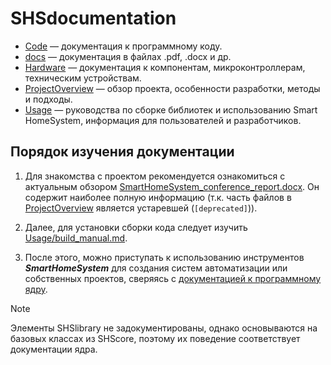 # SHSdocumentation

- [Code](./Code/) — документация к программному коду.
- [docs](./docs/) — документация в файлах .pdf, .docx и др.
- [Hardware](./Hardware/) — документация к компонентам, микроконтроллерам, техническим устройствам.
- [ProjectOverview](./ProjectOverview/) — обзор проекта, особенности разработки, методы и подходы.
- [Usage](./Usage/) — руководства по сборке библиотек и использованию Smart HomeSystem, информация для пользователей и разработчиков.

## Порядок изучения документации

1. Для знакомства с проектом рекомендуется ознакомиться с актуальным обзором [SmartHomeSystem_conference_report.docx](./docs/SmartHomeSystem_conference_report.docx). Он содержит наиболее полную информацию (т.к. часть файлов в [ProjectOverview](./ProjectOverview/) является устаревшей (`[deprecated]`)).

2. Далее, для установки сборки кода следует изучить [Usage/build_manual.md](./Usage/build_manual.md).

3. После этого, можно приступать к использованию инструментов **_SmartHomeSystem_** для создания систем автоматизации или собственных проектов, сверяясь с [документацией к программному ядру](./Code/SHScore_doc/).

> [!NOTE]
> Элементы SHSlibrary не задокументированы, однако основываются на базовых классах из SHScore, поэтому их поведение соответствует документации ядра.
